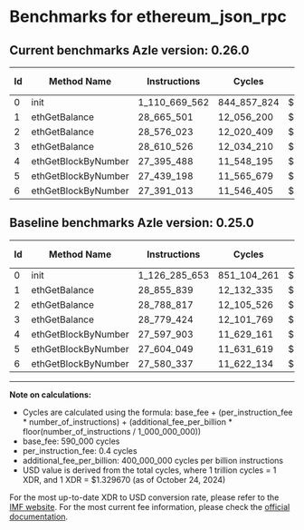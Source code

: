 # Benchmarks for ethereum_json_rpc

## Current benchmarks Azle version: 0.26.0

| Id  | Method Name         | Instructions  | Cycles      | USD           | USD/Million Calls | Change                                 |
| --- | ------------------- | ------------- | ----------- | ------------- | ----------------- | -------------------------------------- |
| 0   | init                | 1_110_669_562 | 844_857_824 | $0.0011233821 | $1_123.38         | <font color="green">-15_616_091</font> |
| 1   | ethGetBalance       | 28_665_501    | 12_056_200  | $0.0000160308 | $16.03            | <font color="green">-190_338</font>    |
| 2   | ethGetBalance       | 28_576_023    | 12_020_409  | $0.0000159832 | $15.98            | <font color="green">-212_794</font>    |
| 3   | ethGetBalance       | 28_610_526    | 12_034_210  | $0.0000160015 | $16.00            | <font color="green">-168_898</font>    |
| 4   | ethGetBlockByNumber | 27_395_488    | 11_548_195  | $0.0000153553 | $15.35            | <font color="green">-202_415</font>    |
| 5   | ethGetBlockByNumber | 27_439_198    | 11_565_679  | $0.0000153785 | $15.37            | <font color="green">-164_851</font>    |
| 6   | ethGetBlockByNumber | 27_391_013    | 11_546_405  | $0.0000153529 | $15.35            | <font color="green">-189_324</font>    |

## Baseline benchmarks Azle version: 0.25.0

| Id  | Method Name         | Instructions  | Cycles      | USD           | USD/Million Calls |
| --- | ------------------- | ------------- | ----------- | ------------- | ----------------- |
| 0   | init                | 1_126_285_653 | 851_104_261 | $0.0011316878 | $1_131.68         |
| 1   | ethGetBalance       | 28_855_839    | 12_132_335  | $0.0000161320 | $16.13            |
| 2   | ethGetBalance       | 28_788_817    | 12_105_526  | $0.0000160964 | $16.09            |
| 3   | ethGetBalance       | 28_779_424    | 12_101_769  | $0.0000160914 | $16.09            |
| 4   | ethGetBlockByNumber | 27_597_903    | 11_629_161  | $0.0000154629 | $15.46            |
| 5   | ethGetBlockByNumber | 27_604_049    | 11_631_619  | $0.0000154662 | $15.46            |
| 6   | ethGetBlockByNumber | 27_580_337    | 11_622_134  | $0.0000154536 | $15.45            |

---

**Note on calculations:**

- Cycles are calculated using the formula: base_fee + (per_instruction_fee \* number_of_instructions) + (additional_fee_per_billion \* floor(number_of_instructions / 1_000_000_000))
- base_fee: 590_000 cycles
- per_instruction_fee: 0.4 cycles
- additional_fee_per_billion: 400_000_000 cycles per billion instructions
- USD value is derived from the total cycles, where 1 trillion cycles = 1 XDR, and 1 XDR = $1.329670 (as of October 24, 2024)

For the most up-to-date XDR to USD conversion rate, please refer to the [IMF website](https://www.imf.org/external/np/fin/data/rms_sdrv.aspx).
For the most current fee information, please check the [official documentation](https://internetcomputer.org/docs/current/developer-docs/gas-cost#execution).
